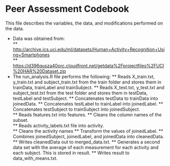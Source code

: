 Peer Assessment Codebook
=================================================
This file describes the variables, the data, and modifications performed on the data.  
* Data was obtained from:  
** http://archive.ics.uci.edu/ml/datasets/Human+Activity+Recognition+Using+Smartphones        
** https://d396qusza40orc.cloudfront.net/getdata%2Fprojectfiles%2FUCI%20HAR%20Dataset.zip  
* The run_analysis.R file performs the following:
** Reads X_train.txt, y_train.txt and subject_train.txt from the train folder and stores them in trainData, trainLabel and trainSubject.
** Reads X_test.txt, y_test.txt and subject_test.txt from the test folder and stores them in testData, testLabel and testSubject.
** Concatenates testData to trainData into joinedData. 
** Concatenates testLabel to trainLabel into joinedLabel. 
** Concatenates testSubject to trainSubject into joinedSubject.  
** Reads features.txt into features.
** Cleans the column names of the subset.   
** Reads activity_labels.txt file into activity.  
** Cleans the activity names
** Transform the values of joinedLabel.
** Combines joinedSubject, joinedLabel, and joinedData into cleanedData.
** Writes cleanedData out to merged_data.txt.
** Generates a second data set with the average of each measurement for each activity and each subject. This is stored in result.
** Writes result to data_with_means.txt.
